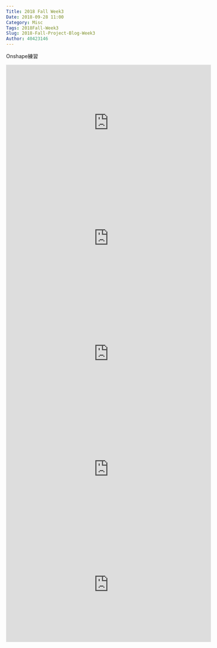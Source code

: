 ```yaml
---
Title: 2018 Fall Week3
Date: 2018-09-28 11:00
Category: Misc
Tags: 2018Fall-Week3
Slug: 2018-Fall-Project-Blog-Week3
Author: 40423146
---
```


Onshape練習

<!-- PELICAN_END_SUMMARY -->
<iframe width="560" height="315" src="https://www.youtube.com/embed/-yGGgV8u8MA" frameborder="0" allow="autoplay; encrypted-media" allowfullscreen></iframe>
<iframe width="560" height="315" src="https://www.youtube.com/embed/yCE6nc5NgaA" frameborder="0" allow="autoplay; encrypted-media" allowfullscreen></iframe>
<iframe width="560" height="315" src="https://www.youtube.com/embed/agR-AfLyogo" frameborder="0" allow="autoplay; encrypted-media" allowfullscreen></iframe>
<iframe width="560" height="315" src="https://www.youtube.com/embed/xTJjdkHx3MQ" frameborder="0" allow="autoplay; encrypted-media" allowfullscreen></iframe>
<iframe width="560" height="315" src="https://www.youtube.com/embed/2SYqyyRKx1o" frameborder="0" allow="autoplay; encrypted-media" allowfullscreen></iframe>